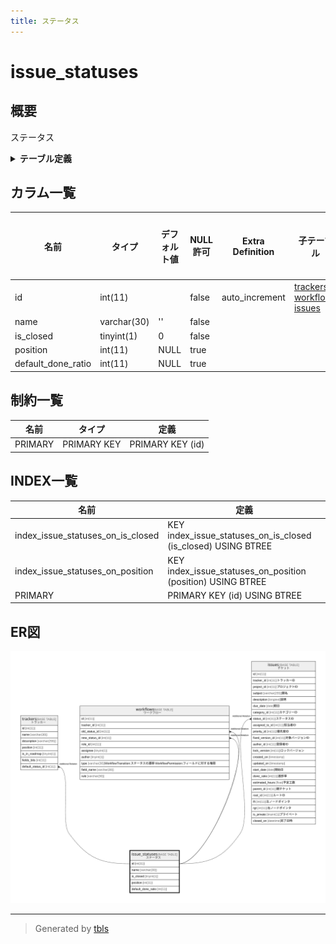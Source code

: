 ```yaml
---
title: ステータス
---
```

# issue_statuses

## 概要

ステータス

<details>
<summary><strong>テーブル定義</strong></summary>

```sql
CREATE TABLE `issue_statuses` (
  `id` int(11) NOT NULL AUTO_INCREMENT,
  `name` varchar(30) NOT NULL DEFAULT '',
  `is_closed` tinyint(1) NOT NULL DEFAULT 0,
  `position` int(11) DEFAULT NULL,
  `default_done_ratio` int(11) DEFAULT NULL,
  PRIMARY KEY (`id`),
  KEY `index_issue_statuses_on_position` (`position`),
  KEY `index_issue_statuses_on_is_closed` (`is_closed`)
) ENGINE=InnoDB AUTO_INCREMENT=[Redacted by tbls] DEFAULT CHARSET=utf8mb4
```

</details>

## カラム一覧

| 名前                 | タイプ         | デフォルト値       | NULL許可   | Extra Definition | 子テーブル                                                                 | 親テーブル      | コメント     |
| ------------------ | ----------- | ------------ | -------- | ---------------- | --------------------------------------------------------------------- | ---------- | -------- |
| id                 | int(11)     |              | false    | auto_increment   | [trackers](trackers.md) [workflows](workflows.md) [issues](issues.md) |            |          |
| name               | varchar(30) | ''           | false    |                  |                                                                       |            |          |
| is_closed          | tinyint(1)  | 0            | false    |                  |                                                                       |            |          |
| position           | int(11)     | NULL         | true     |                  |                                                                       |            |          |
| default_done_ratio | int(11)     | NULL         | true     |                  |                                                                       |            |          |

## 制約一覧

| 名前      | タイプ         | 定義               |
| ------- | ----------- | ---------------- |
| PRIMARY | PRIMARY KEY | PRIMARY KEY (id) |

## INDEX一覧

| 名前                                | 定義                                                            |
| --------------------------------- | ------------------------------------------------------------- |
| index_issue_statuses_on_is_closed | KEY index_issue_statuses_on_is_closed (is_closed) USING BTREE |
| index_issue_statuses_on_position  | KEY index_issue_statuses_on_position (position) USING BTREE   |
| PRIMARY                           | PRIMARY KEY (id) USING BTREE                                  |

## ER図

![er](issue_statuses.svg)

---

> Generated by [tbls](https://github.com/k1LoW/tbls)
